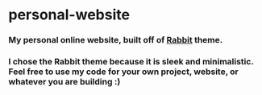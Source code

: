 # personal-website
### My personal online website, built off of [Rabbit](https://themewagon.com/themes/free-bootstrap-personal-portfolio-template/ "Themewagon Rabbit Theme") theme.
### I chose the Rabbit theme because it is sleek and minimalistic. Feel free to use my code for your own project, website, or whatever you are building :)
